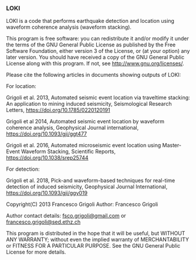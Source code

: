 ### LOKI

LOKI is a code that performs earthquake detection and location
using waveform coherence analysis (waveform stacking).

This program is free software: you can redistribute it and/or modify
it under the terms of the GNU General Public License as published by
the Free Software Foundation, either version 3 of the License, or
(at your option) any later version. You should have received a copy of
the GNU General Public License along with this program.
If not, see <http://www.gnu.org/licenses/>.

Please cite the following articles in documents showing
outputs of LOKI:

For location:

Grigoli et al. 2013,
Automated seismic event location via traveltime stacking:
An application to mining induced seismicity,
Seismological Research Letters,
https://doi.org/10.1785/0220120191


Grigoli et al 2014,
Automated seismic event location by waveform coherence analysis,
Geophysical Journal international,
https://doi.org/10.1093/gji/ggt477

Grigoli et al. 2016,
Automated microseismic event location using Master-Event Waveform Stacking,
Scientific Reports,
https://doi.org/10.1038/srep25744

For detection:

Grigoli et al. 2018,
Pick-and waveform-based techniques for real-time detection of induced seismicity,
Geophysical Journal International,
https://doi.org/10.1093/gji/ggy019


Copyright(C) 2013 Francesco Grigoli
Author: Francesco Grigoli

Author contact details:
<fsco.grigoli@gmail.com> or
<francesco.grigoli@sed.ethz.ch>


This program is distributed in the hope that it will be useful,
but WITHOUT ANY WARRANTY; without even the implied warranty of
MERCHANTABILITY or FITNESS FOR A PARTICULAR PURPOSE.  See the
GNU General Public License for more details.
